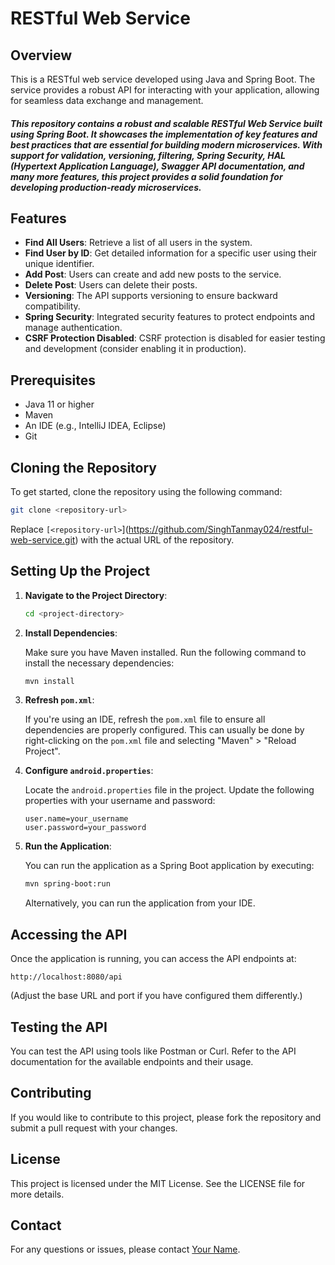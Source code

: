 # RESTful Web Service

## Overview

This is a RESTful web service developed using Java and Spring Boot. The service provides a robust API for interacting with your application, allowing for seamless data exchange and management.
##### This repository contains a robust and scalable RESTful Web Service built using Spring Boot. It showcases the implementation of key features and best practices that are essential for building modern microservices. With support for validation, versioning, filtering, Spring Security, HAL (Hypertext Application Language), Swagger API documentation, and many more features, this project provides a solid foundation for developing production-ready microservices.

## Features

- **Find All Users**: Retrieve a list of all users in the system.
- **Find User by ID**: Get detailed information for a specific user using their unique identifier.
- **Add Post**: Users can create and add new posts to the service.
- **Delete Post**: Users can delete their posts.
- **Versioning**: The API supports versioning to ensure backward compatibility.
- **Spring Security**: Integrated security features to protect endpoints and manage authentication.
- **CSRF Protection Disabled**: CSRF protection is disabled for easier testing and development (consider enabling it in production).

## Prerequisites

- Java 11 or higher
- Maven
- An IDE (e.g., IntelliJ IDEA, Eclipse)
- Git

## Cloning the Repository

To get started, clone the repository using the following command:

```bash
git clone <repository-url>
```

Replace `[<repository-url>`](https://github.com/SinghTanmay024/restful-web-service.git) with the actual URL of the repository.

## Setting Up the Project

1. **Navigate to the Project Directory**:

   ```bash
   cd <project-directory>
   ```

2. **Install Dependencies**:

   Make sure you have Maven installed. Run the following command to install the necessary dependencies:

   ```bash
   mvn install
   ```

3. **Refresh `pom.xml`**:

   If you're using an IDE, refresh the `pom.xml` file to ensure all dependencies are properly configured. This can usually be done by right-clicking on the `pom.xml` file and selecting "Maven" > "Reload Project".

4. **Configure `android.properties`**:

   Locate the `android.properties` file in the project. Update the following properties with your username and password:

   ```properties
   user.name=your_username
   user.password=your_password
   ```

5. **Run the Application**:

   You can run the application as a Spring Boot application by executing:

   ```bash
   mvn spring-boot:run
   ```

   Alternatively, you can run the application from your IDE.

## Accessing the API

Once the application is running, you can access the API endpoints at:

```
http://localhost:8080/api
```

(Adjust the base URL and port if you have configured them differently.)

## Testing the API

You can test the API using tools like Postman or Curl. Refer to the API documentation for the available endpoints and their usage.

## Contributing

If you would like to contribute to this project, please fork the repository and submit a pull request with your changes.

## License

This project is licensed under the MIT License. See the LICENSE file for more details.

## Contact

For any questions or issues, please contact [Your Name](mailto:sttanmay17@gmail.com).
